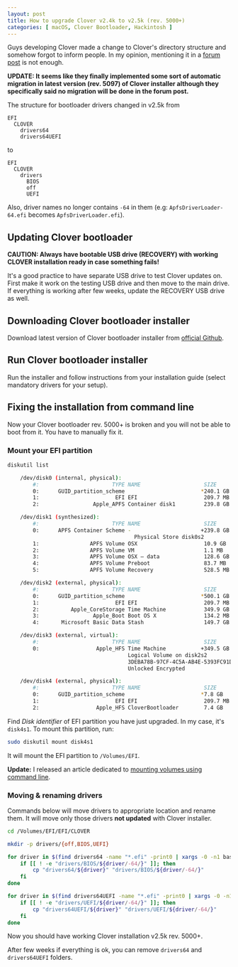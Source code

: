 ```yaml
---
layout: post
title: How to upgrade Clover v2.4k to v2.5k (rev. 5000+)
categories: [ macOS, Clover Bootloader, Hackintosh ]
---
```


Guys developing Clover made a change to Clover's directory structure and somehow forgot to inform people. In my opinion, mentioning it in a [forum post](https://www.insanelymac.com/forum/topic/304530-clover-change-explanations/?do=findComment&comment=2681356) is not enough.

**UPDATE: It seems like they finally implemented some sort of automatic migration in latest version (rev. 5097) of Clover installer although they specifically said no migration will be done in the forum post.**

The structure for bootloader drivers changed in v2.5k from

```
EFI
  CLOVER
    drivers64
    drivers64UEFI
```

to

```
EFI
  CLOVER
    drivers
      BIOS
      off
      UEFI
```

Also, driver names no longer contains `-64` in them (e.g: `ApfsDriverLoader-64.efi` becomes `ApfsDriverLoader.efi`).

## Updating Clover bootloader

**CAUTION: Always have bootable USB drive (RECOVERY) with working CLOVER installation ready in case something fails!**

It's a good practice to have separate USB drive to test Clover updates on. First make it work on the testing USB drive and then move to the main drive. If everything is working after few weeks, update the RECOVERY USB drive as well.

## Downloading Clover bootloader installer

Download latest version of Clover bootloader installer from [official Github](https://github.com/CloverHackyColor/CloverBootloader/releases).

## Run Clover bootloader installer

Run the installer and follow instructions from your installation guide (select mandatory drivers for your setup).

## Fixing the installation from command line

Now your Clover bootloader rev. 5000+ is broken and you will not be able to boot from it. You have to manually fix it.

### Mount your EFI partition

```bash
diskutil list

    /dev/disk0 (internal, physical):
        #:                       TYPE NAME                    SIZE       IDENTIFIER
        0:      GUID_partition_scheme                        *240.1 GB   disk0
        1:                        EFI EFI                     209.7 MB   disk0s1
        2:                 Apple_APFS Container disk1         239.8 GB   disk0s2

    /dev/disk1 (synthesized):
        #:                       TYPE NAME                    SIZE       IDENTIFIER
        0:      APFS Container Scheme -                      +239.8 GB   disk1
                                        Physical Store disk0s2
        1:                APFS Volume OSX                     10.9 GB    disk1s1
        2:                APFS Volume VM                      1.1 MB     disk1s2
        3:                APFS Volume OSX – data              128.6 GB   disk1s3
        4:                APFS Volume Preboot                 83.7 MB    disk1s4
        5:                APFS Volume Recovery                528.5 MB   disk1s5

    /dev/disk2 (external, physical):
        #:                       TYPE NAME                    SIZE       IDENTIFIER
        0:      GUID_partition_scheme                        *500.1 GB   disk2
        1:                        EFI EFI                     209.7 MB   disk2s1
        2:          Apple_CoreStorage Time Machine            349.9 GB   disk2s2
        3:                 Apple_Boot Boot OS X               134.2 MB   disk2s3
        4:       Microsoft Basic Data Stash                   149.7 GB   disk2s4

    /dev/disk3 (external, virtual):
        #:                       TYPE NAME                    SIZE       IDENTIFIER
        0:                  Apple_HFS Time Machine           +349.5 GB   disk3
                                      Logical Volume on disk2s2
                                      3DEBA78B-97CF-4C5A-AB4E-5393FC91D142
                                      Unlocked Encrypted

    /dev/disk4 (external, physical):
        #:                       TYPE NAME                    SIZE       IDENTIFIER
        0:      GUID_partition_scheme                        *7.8 GB     disk4
        1:                        EFI EFI                     209.7 MB   disk4s1
        2:                  Apple_HFS CloverBootloader        7.4 GB     disk4s2
```

Find _Disk identifier_ of EFI partition you have just upgraded. In my case, it's `disk4s1`. To mount this partition, run:

```bash
sudo diskutil mount disk4s1
```

It will mount the EFI partition to `/Volumes/EFI`.

**Update:** I released an article dedicated to [mounting volumes using command line](/how-to-mount-efi-from-command-line-terminal).

### Moving & renaming drivers

Commands below will move drivers to appropriate location and rename them. It will move only those drivers **not updated** with Clover installer.

```bash
cd /Volumes/EFI/EFI/CLOVER

mkdir -p drivers/{off,BIOS,UEFI}

for driver in $(find drivers64 -name "*.efi" -print0 | xargs -0 -n1 basename); do
    if [[ ! -e "drivers/BIOS/${driver/-64/}" ]]; then
        cp "drivers64/${driver}" "drivers/BIOS/${driver/-64/}"
    fi
done

for driver in $(find drivers64UEFI -name "*.efi" -print0 | xargs -0 -n1 basename); do
    if [[ ! -e "drivers/UEFI/${driver/-64/}" ]]; then
        cp "drivers64UEFI/${driver}" "drivers/UEFI/${driver/-64/}"
    fi
done
```

Now you should have working Clover installation v2.5k rev. 5000+.

After few weeks if everything is ok, you can remove `drivers64` and `drivers64UEFI` folders.
